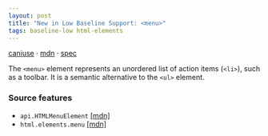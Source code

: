 ```yaml
---
layout: post
title: "New in Low Baseline Support: <menu>"
tags: baseline-low html-elements
---
```


[caniuse](https://caniuse.com/?search=menu) · [mdn](https://developer.mozilla.org/en-US/search?q=<menu>) · [spec](https://html.spec.whatwg.org/multipage/grouping-content.html#menus)

The `<menu>` element represents an unordered list of action items (`<li>`), such as a toolbar. It is a semantic alternative to the `<ul>` element.

### Source features

- ``api.HTMLMenuElement`` [[mdn]](https://developer.mozilla.org/en-US/search?q=api.HTMLMenuElement)
- ``html.elements.menu`` [[mdn]](https://developer.mozilla.org/en-US/search?q=html.elements.menu)

